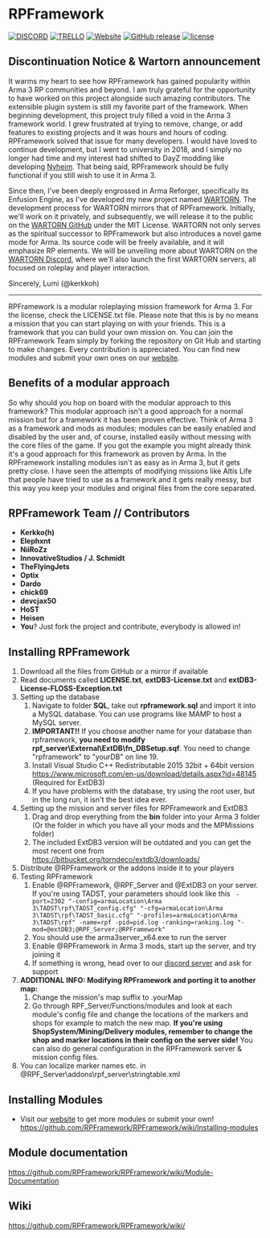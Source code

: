 # RPFramework


[![DISCORD](https://img.shields.io/discord/256904748509298688.svg)](https://discord.gg/JvRRuTm)
[![TRELLO](https://img.shields.io/badge/Trello-View-0079BF.svg)](https://trello.com/b/eqwxQ4hr/rpframework)
[![Website](https://img.shields.io/website-up-down-green-red/https/rpframework.github.io.svg)](https://rpframework.github.io/)
[![GitHub release](https://img.shields.io/github/release/RPFramework/RPFramework.svg)](https://github.com/RPFramework/RPFramework/releases)
[![license](https://img.shields.io/badge/license-MIT-blue.svg)](https://raw.githubusercontent.com/RPFramework/RPFramework/master/LICENSE.txt)

## Discontinuation Notice & Wartorn announcement

It warms my heart to see how RPFramework has gained popularity within Arma 3 RP communities and beyond. I am truly grateful for the opportunity to have worked on this project alongside such amazing contributors. The extensible plugin system is still my favorite part of the framework. When beginning development, this project truly filled a void in the Arma 3 framework world. I grew frustrated at trying to remove, change, or add features to existing projects and it was hours and hours of coding. RPFramework solved that issue for many developers. I would have loved to continue development, but I went to university in 2018, and I simply no longer had time and my interest had shifted to DayZ modding like developing [Nyheim](https://github.com/kerkkoh/nyheim). That being said, RPFramework should be fully functional if you still wish to use it in Arma 3.

Since then, I've been deeply engrossed in Arma Reforger, specifically its Enfusion Engine, as I've developed my new project named [WARTORN](https://wartorn.io/). The development process for WARTORN mirrors that of RPFramework. Initially, we'll work on it privately, and subsequently, we will release it to the public on the [WARTORN GitHub](https://github.com/WAR-TORN) under the MIT License. WARTORN not only serves as the spiritual successor to RPFramework but also introduces a novel game mode for Arma. Its source code will be freely available, and it will emphasize RP elements. We will be unveiling more about WARTORN on the [WARTORN Discord](https://discord.gg/GjBCxWfmc6), where we'll also launch the first WARTORN servers, all focused on roleplay and player interaction.

Sincerely, Lumi (@kerkkoh)

---

RPFramework is a modular roleplaying mission framework for Arma 3. For the license, check the LICENSE.txt file. Please note that this is by no means a mission that you can start playing on with your friends. This is a framework that you can build your own mission on. You can join the RPFramework Team simply by forking the repository on Git Hub and starting to make changes. Every contribution is appreciated. You can find new modules and submit your own ones on our [website](https://rpframework.github.io/).


## Benefits of a modular approach
So why should you hop on board with the modular approach to this framework? This modular approach isn't a good approach for a normal mission but for a framework it has been proven effective. Think of Arma 3 as a framework and mods as modules; modules can be easily enabled and disabled by the user and, of course, installed easily without messing with the core files of the game. If you got the example you might already think it's a good approach for this framework as proven by Arma. In the RPFramework installing modules isn't as easy as in Arma 3, but it gets pretty close. I have seen the attempts of modifying missions like Altis Life that people have tried to use as a framework and it gets really messy, but this way you keep your modules and original files from the core separated.

## RPFramework Team // Contributors
* **Kerkko(h)**
* **Elephxnt**
* **NiiRoZz**
* **InnovativeStudios / J. Schmidt**
* **TheFlyingJets**
* **Optix**
* **Dardo**
* **chick69**
* **devcjax50**
* **HoST**
* **Heisen**
* **You**? Just fork the project and contribute, everybody is allowed in!

## Installing RPFramework
1. Download all the files from GitHub or a mirror if available
2. Read documents called **LICENSE.txt**, **extDB3-License.txt** and **extDB3-License-FLOSS-Exception.txt**
3. Setting up the database
	1. Navigate to folder **SQL**, take out **rpframework.sql** and import it into a MySQL database. You can use programs like MAMP to host a MySQL server.
	2. **IMPORTANT!!** If you choose another name for your database than rpframework, **you need to modify rpf_server\External\ExtDB\fn_DBSetup.sqf**. You need to change "rpframework" to "yourDB" on line 19.
	3. Install Visual Studio C++ Redistributable 2015 32bit + 64bit version https://www.microsoft.com/en-us/download/details.aspx?id=48145 (Required for ExtDB3)
    4. If you have problems with the database, try using the root user, but in the long run, it isn't the best idea ever.
4. Setting up the mission and server files for RPFramework and ExtDB3
	1. Drag and drop everything from the **bin** folder into your Arma 3 folder (Or the folder in which you have all your mods and the MPMissions folder)
    2. The included ExtDB3 version will be outdated and you can get the most recent one from https://bitbucket.org/torndeco/extdb3/downloads/
5. Distribute @RPFramework or the addons inside it to your players
6. Testing RPFramework
    1. Enable @RPFramework, @RPF_Server and @ExtDB3 on your server. If you're using TADST, your parameters should look like this ` -port=2302 "-config=armaLocation\Arma 3\TADST\rpf\TADST_config.cfg" "-cfg=armaLocation\Arma 3\TADST\rpf\TADST_basic.cfg" "-profiles=armaLocation\Arma 3\TADST\rpf" -name=rpf -pid=pid.log -ranking=ranking.log "-mod=@extDB3;@RPF_Server;@RPFramework"`
	2. You should use the arma3server_x64.exe to run the server
    3. Enable @RPFramework in Arma 3 mods, start up the server, and try joining it
    4. If something is wrong, head over to our [discord server](https://discord.gg/JvRRuTm) and ask for support
7. **ADDITIONAL INFO: Modifying RPFramework and porting it to another map:**
	1. Change the mission's map suffix to .yourMap
	2. Go through RPF_Server/Functions/modules and look at each module's config file and change the locations of the markers and shops for example to match the new map. **If you're using ShopSystem/Mining/Delivery modules, remember to change the shop and marker locations in their config on the server side!** You can also do general configuration in the RPFramework server & mission config files.
8. You can localize marker names etc. in @RPF_Server\addons\rpf_server\stringtable.xml
	
## Installing Modules
* Visit our [website](https://rpframework.github.io/) to get more modules or submit your own!
https://github.com/RPFramework/RPFramework/wiki/Installing-modules

## Module documentation
https://github.com/RPFramework/RPFramework/wiki/Module-Documentation

## Wiki
https://github.com/RPFramework/RPFramework/wiki/

